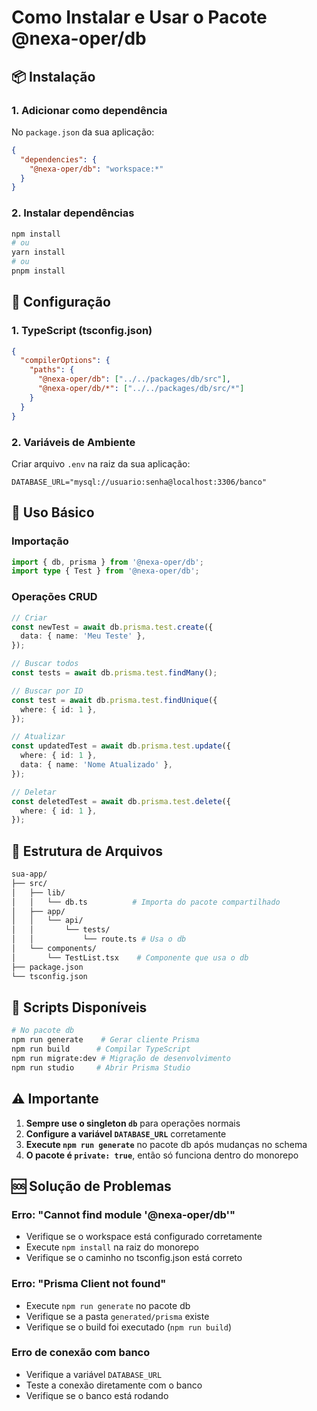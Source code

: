 # Como Instalar e Usar o Pacote @nexa-oper/db

## 📦 Instalação

### 1. Adicionar como dependência

No `package.json` da sua aplicação:

```json
{
  "dependencies": {
    "@nexa-oper/db": "workspace:*"
  }
}
```

### 2. Instalar dependências

```bash
npm install
# ou
yarn install
# ou
pnpm install
```

## 🔧 Configuração

### 1. TypeScript (tsconfig.json)

```json
{
  "compilerOptions": {
    "paths": {
      "@nexa-oper/db": ["../../packages/db/src"],
      "@nexa-oper/db/*": ["../../packages/db/src/*"]
    }
  }
}
```

### 2. Variáveis de Ambiente

Criar arquivo `.env` na raiz da sua aplicação:

```env
DATABASE_URL="mysql://usuario:senha@localhost:3306/banco"
```

## 🚀 Uso Básico

### Importação

```typescript
import { db, prisma } from '@nexa-oper/db';
import type { Test } from '@nexa-oper/db';
```

### Operações CRUD

```typescript
// Criar
const newTest = await db.prisma.test.create({
  data: { name: 'Meu Teste' },
});

// Buscar todos
const tests = await db.prisma.test.findMany();

// Buscar por ID
const test = await db.prisma.test.findUnique({
  where: { id: 1 },
});

// Atualizar
const updatedTest = await db.prisma.test.update({
  where: { id: 1 },
  data: { name: 'Nome Atualizado' },
});

// Deletar
const deletedTest = await db.prisma.test.delete({
  where: { id: 1 },
});
```

## 📁 Estrutura de Arquivos

```bash
sua-app/
├── src/
│   ├── lib/
│   │   └── db.ts          # Importa do pacote compartilhado
│   ├── app/
│   │   └── api/
│   │       └── tests/
│   │           └── route.ts # Usa o db
│   └── components/
│       └── TestList.tsx    # Componente que usa o db
├── package.json
└── tsconfig.json
```

## 🔄 Scripts Disponíveis

```bash
# No pacote db
npm run generate    # Gerar cliente Prisma
npm run build      # Compilar TypeScript
npm run migrate:dev # Migração de desenvolvimento
npm run studio     # Abrir Prisma Studio
```

## ⚠️ Importante

1. **Sempre use o singleton `db`** para operações normais
2. **Configure a variável `DATABASE_URL`** corretamente
3. **Execute `npm run generate`** no pacote db após mudanças no schema
4. **O pacote é `private: true`**, então só funciona dentro do monorepo

## 🆘 Solução de Problemas

### Erro: "Cannot find module '@nexa-oper/db'"

- Verifique se o workspace está configurado corretamente
- Execute `npm install` na raiz do monorepo
- Verifique se o caminho no tsconfig.json está correto

### Erro: "Prisma Client not found"

- Execute `npm run generate` no pacote db
- Verifique se a pasta `generated/prisma` existe
- Verifique se o build foi executado (`npm run build`)

### Erro de conexão com banco

- Verifique a variável `DATABASE_URL`
- Teste a conexão diretamente com o banco
- Verifique se o banco está rodando
